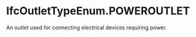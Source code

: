IfcOutletTypeEnum.POWEROUTLET
=============================
An outlet used for connecting electrical devices requiring power.


